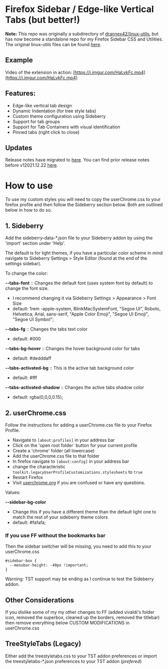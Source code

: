 # Firefox Sidebar / Edge-like Vertical Tabs (but better!)

**Note:** This repo was originally a subdirectory of [drannex42/linux-utils](https://github.com/drannex42//linux-utils/), but has now become a standalone repo for my Firefox Sidebar CSS and Utilities. The original linux-utils files can be found [here](https://github.com/drannex42/utils). 

## Example
Video of the extension in action: [https://i.imgur.com/HaLvkFc.mp4](https://i.imgur.com/HaLvkFc.mp4)

## Features: 
  - Edge-like vertical tab design 
  - Dynamic Indentation (for tree style tabs)
  - Custom theme configuration using Sideberry 
  - Support for tab groups 
  - Support for Tab Containers with visual identification
  - Pinned tabs (right click to close) 

## Updates

Release notes have migrated to [here](https://github.com/drannex42/FirefoxSidebar/releases). You can find prior release notes before v12021.12.22 [here](https://github.com/drannex42/FirefoxSidebar/releases/tag/v12021.12.22). 

# How to use

To use my custom styles you will need to copy the userChrome.css to your firefox profile and then follow the Sideberry section below. Both are outlined below in how to do so. 

## 1. Sideberry

Add the sideberry-data-*.json file to your Sideberry addon by using the 'import' section under 'Help'. 

The default is for light themes, if you have a particular color scheme in mind navigate to Sideberry Settings > Style Editor (found at the end of the settings sidebar). 

To change the color: 

**--tabs-font** :: Changes the default font (uses system font by default) to change the font size. 
- I recommend changing it via Sideberry Settings > Appearance > Font Size
- default: 1rem -apple-system, BlinkMacSystemFont, "Segoe UI", Roboto, Helvetica, Arial, sans-serif, "Apple Color Emoji", "Segoe UI Emoji", "Segoe UI Symbol";

**--tabs-fg** :: Changes the tabs text color 
- default: #000

**--tabs-bg-hover** :: Changes the hover background color for tabs 
- default: #dedddaff

**--tabs-activated-bg** :: This is the active tab background color 
- default: #fff

**--tabs-activated-shadow** :: Changes the active tabs shadow color 
- default: rgba(0,0,0,0.15);

## 2. userChrome.css 

Follow the instructions for adding a userChrome.css file to your Firefox Profile.

- Navigate to `[about:profiles]` in your address bar
- Click on the 'open root folder` button for your current profile 
- Create a 'chrome' folder (all lowercase)
- Add the userChrome.css file to that folder
- In firefox navigate to `[about:config]` in your address bar
- change the characteristic `toolkit.legacyUserProfileCustomizations.stylesheets` to `true` 
- Restart Firefox
- Visit [userchrome.org](https://www.userchrome.org/how-create-userchrome-css.html) if you are confused or have any questions. 

Values: 

 **--sidebar-bg-color**
 - Change this if you have a different theme than the default light one to match the rest of your sideberry theme colors 
 - default: #fafafa;


### If you use FF without the bookmarks bar

Then the sidebar switcher will be missing, you need to add this to your userChrome.css

```
#sidebar-box {
  --menubar-height: -40px !important;
}
```

Warning: TST support may be ending as I continue to test the Sideberry addon. 

## Other Considerations

If you dislike some of my my other changes to FF (added vivaldi's folder icon, removed the superbox, cleaned up the borders, removed the titlebar) then remove everything below CUSTOM MODIFICATIONS in userChrome.css


## TreeStyleTabs (Legacy)

Either add the treestyletabs.css to your TST addon preferences or import the treestyletabs-\*.json preferences to your TST addon (_prefered_)
